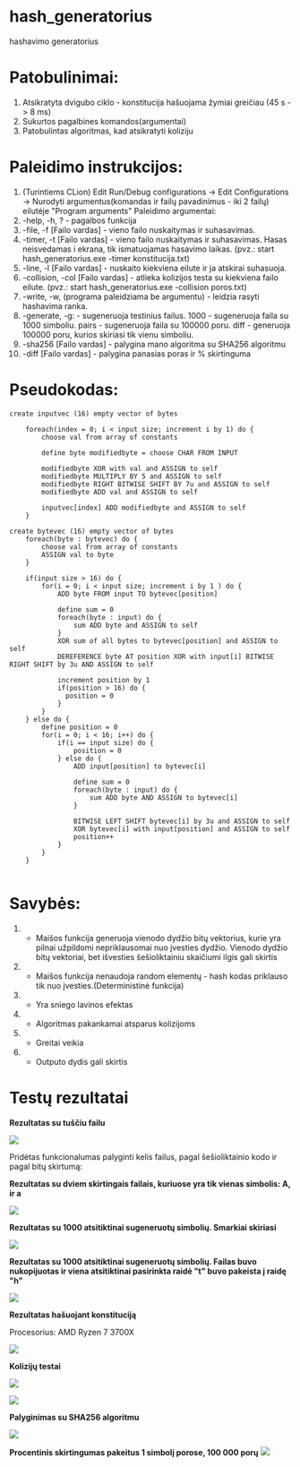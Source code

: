 # hash_generatorius
 hashavimo generatorius
 
# Patobulinimai:
1. Atsikratyta dvigubo ciklo - konstitucija hašuojama žymiai greičiau (45 s -> 8 ms) 
2. Sukurtos pagalbines komandos(argumentai)
3. Patobulintas algoritmas, kad atsikratyti koliziju
 
# Paleidimo instrukcijos:
1. (Turintiems CLion) Edit Run/Debug configurations -> Edit Configurations -> Nurodyti argumentus(komandas ir failų pavadinimus - iki 2 failų) eilutėje "Program arguments"
Paleidimo argumentai:
1. -help, -h, ? - pagalbos funkcija
2. -file, -f  [Failo vardas] - vieno failo nuskaitymas ir suhasavimas.
3. -timer, -t [Failo vardas] - vieno failo nuskaitymas ir suhasavimas. Hasas neisvedamas i ekrana, tik ismatuojamas hasavimo laikas.
(pvz.: start hash_generatorius.exe -timer konstitucija.txt)
4. -line, -l [Failo vardas] - nuskaito kiekviena eilute ir ja atskirai suhasuoja.
5. -collision, -col [Failo vardas] - atlieka kolizijos testa su kiekviena failo eilute.
(pvz.: start hash_generatorius.exe -collision poros.txt)
6. -write, -w, (programa paleidziama be argumentu) - leidzia rasyti hashavima ranka.
7. -generate, -g: - sugeneruoja testinius failus. 1000 - sugeneruoja faila su 1000 simboliu. pairs - sugeneruoja faila su 100000 poru. diff - generuoja 100000 poru, kurios skiriasi tik vienu simboliu.
8. -sha256 [Failo vardas] - palygina mano algoritma su SHA256 algoritmu
9. -diff [Failo vardas] - palygina panasias poras ir % skirtinguma

# Pseudokodas:

```
create inputvec (16) empty vector of bytes

    foreach(index = 0; i < input size; increment i by 1) do {
        choose val from array of constants
        
        define byte modifiedbyte = choose CHAR FROM INPUT
        
        modifiedbyte XOR with val and ASSIGN to self
        modifiedbyte MULTIPLY BY 5 and ASSIGN to self
        modifiedbyte RIGHT BITWISE SHIFT BY 7u and ASSIGN to self
        modifiedbyte ADD val and ASSIGN to self
        
        inputvec[index] ADD modifiedbyte and ASSIGN to self
    }
  
create bytevec (16) empty vector of bytes
    foreach(byte : bytevec) do {
        choose val from array of constants
        ASSIGN val to byte
    }
    
    if(input size > 16) do {
        for(i = 0; i < input size; increment i by 1 ) do {
            ADD byte FROM input TO bytevec[position]
            
            define sum = 0
            foreach(byte : input) do {
                sum ADD byte and ASSIGN to self
            }
            XOR sum of all bytes to bytevec[position] and ASSIGN to self
            DEREFERENCE byte AT position XOR with input[i] BITWISE RIGHT SHIFT by 3u AND ASSIGN to self
            
            increment position by 1
            if(position > 16) do {
              position = 0
            }
        }
    } else do {
        define position = 0
        for(i = 0; i < 16; i++) do {
            if(i == input size) do {
                position = 0
            } else do {
                ADD input[position] to bytevec[i]
                
                define sum = 0
                foreach(byte : input) do {
                    sum ADD byte AND ASSIGN to bytevec[i]
                }
                
                BITWISE LEFT SHIFT bytevec[i] by 3u and ASSIGN to self
                XOR bytevec[i] with input[position] and ASSIGN to self
                position++
            }
        }
    }     
        
```
 
# Savybės:
 1. + Maišos funkcija generuoja vienodo dydžio bitų vektorius, kurie yra pilnai užpildomi nepriklausomai nuo įvesties dydžio. Vienodo dydžio bitų vektoriai, bet išvesties šešioliktainiu skaičiumi ilgis gali skirtis
 2. + Maišos funkcija nenaudoja random elementų - hash kodas priklauso tik nuo įvesties.(Deterministinė funkcija)
 3. + Yra sniego lavinos efektas
 4. + Algoritmas pakankamai atsparus kolizijoms
 5. + Greitai veikia
 5. - Outputo dydis gali skirtis
 
# Testų rezultatai
**Rezultatas su tuščiu failu**

![](https://i.imgur.com/5dx8uad.png)

Pridėtas funkcionalumas palyginti kelis failus, pagal šešioliktainio kodo ir pagal bitų skirtumą:

**Rezultatas su dviem skirtingais failais, kuriuose yra tik vienas simbolis: A, ir a**

![](https://i.imgur.com/KTjY4eS.png)

**Rezultatas su 1000 atsitiktinai sugeneruotų simbolių. Smarkiai skiriasi**

![](https://i.imgur.com/xCAVdcs.png)

**Rezultatas su 1000 atsitiktinai sugeneruotų simbolių. Failas buvo nukopijuotas ir viena atsitiktinai pasirinkta raidė "t" buvo pakeista į raidę "h"**

![](https://i.imgur.com/6EydqlB.png)

**Rezultatas hašuojant konstituciją**

Procesorius: AMD Ryzen 7 3700X

![](https://i.imgur.com/OGXZLZ2.png)

**Kolizijų testai**

![](https://i.imgur.com/IwJd3dw.png)

![](https://i.imgur.com/jKoyhUQ.png)

**Palyginimas su SHA256 algoritmu**

![](https://i.imgur.com/k268mVE.png)

**Procentinis skirtingumas pakeitus 1 simbolį porose, 100 000 porų**
![](https://i.imgur.com/6fMkN7n.png)

